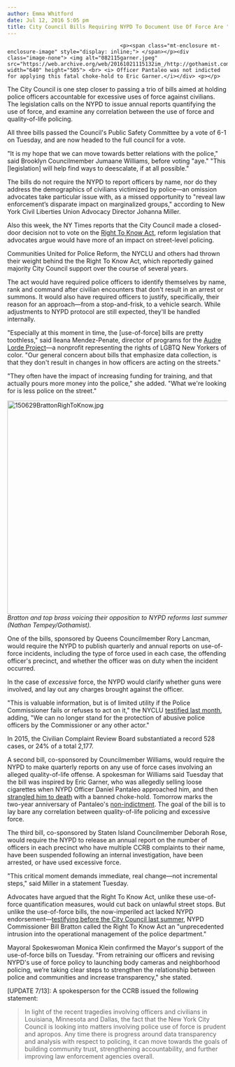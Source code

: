 ```yaml
---
author: Emma Whitford
date: Jul 12, 2016 5:05 pm
title: City Council Bills Requiring NYPD To Document Use Of Force Are "Toothless," Critics Say
---
```


	
										<p><span class="mt-enclosure mt-enclosure-image" style="display: inline;"> </span></p><div class="image-none"> <img alt="082115garner.jpeg" src="https://web.archive.org/web/20161021115132im_/http://gothamist.com/attachments/nyc_ewhitford/082115garner.jpeg" width="640" height="505"> <br> <i> Officer Pantaleo was not indicted for applying this fatal choke-hold to Eric Garner.</i></div> <p></p>

<p>The City Council is one step closer to passing a trio of bills aimed at holding police officers accountable for excessive uses of force against civilians. The legislation calls on the NYPD to issue annual reports quantifying the use of force, and examine any correlation between the use of force and quality-of-life policing. </p>

<p>All three bills passed the Council&apos;s Public Safety Committee by a vote of 6-1 on Tuesday, and are now headed to the full council for a vote. </p>

<p>&quot;It is my hope that we can move towards better relations with the police,&quot; said Brooklyn Councilmember Jumaane Williams, before voting &quot;aye.&quot; &quot;This [legislation] will help find ways to deescalate, if at all possible.&quot; </p>

<p>The bills do not require the NYPD to report officers by name, nor do they address the demographics of civilians victimized by police&#x2014;an omission advocates take particular issue with, as a missed opportunity to &quot;reveal law enforcement&#x2019;s disparate impact on marginalized groups,&quot; according to New York Civil Liberties Union Advocacy Director Johanna Miller. </p>

<p>Also this week, the NY Times reports that the City Council made a closed-door decision not to vote on the <a href="https://web.archive.org/web/20161021115132/http://changethenypd.org/RightToKnowAct">Right To Know Act</a>, reform legislation that advocates argue would have more of an impact on street-level policing. </p>

<p>Communities United for Police Reform, the NYCLU and others had thrown their weight behind the the Right To Know Act, which reportedly gained majority City Council support over the course of several years. </p>

<p>The act would have required police officers to identify themselves by name, rank and command after civilian encounters that don&apos;t result in an arrest or summons. It would also have required officers to justify, specifically, their reason for an approach&#x2014;from a stop-and-frisk, to a vehicle search. While adjustments to NYPD protocol are still expected, they&apos;ll be handled internally. </p>

<p>&quot;Especially at this moment in time, the [use-of-force] bills are pretty toothless,&quot; said Ileana Mendez-Penate, director of programs for the <a href="https://web.archive.org/web/20161021115132/http://alp.org/">Audre Lorde Project</a>&#x2014;a nonprofit representing the rights of LGBTQ New Yorkers of color. &quot;Our general concern about bills that emphasize data collection, is that they don&apos;t result in changes in how officers are acting on the streets.&quot; </p>

<p>&quot;They often have the impact of increasing funding for training, and that actually pours more money into the police,&quot; she added. &quot;What we&apos;re looking for is less police on the street.&quot; </p>

<p><span class="mt-enclosure mt-enclosure-image" style="display: inline;"> </span></p><div class="image-none"> <img alt="150629BrattonRighToKnow.jpg" src="https://web.archive.org/web/20161021115132im_/http://gothamist.com/attachments/nyc_ewhitford/150629BrattonRighToKnow.jpg" width="640" height="488"> <br> <i> Bratton and top brass voicing their opposition to NYPD reforms last summer (Nathan Tempey/Gothamist). </i></div> <p></p>

<p>One of the bills, sponsored by Queens Councilmember Rory Lancman, would require the NYPD to publish quarterly and annual reports on use-of-force incidents, including the type of force used in each case, the offending officer&apos;s precinct, and whether the officer was on duty when the incident occurred. </p>

<p>In the case of <em>excessive</em> force, the NYPD would clarify whether guns were involved, and lay out any charges brought against the officer. </p>

<p>&quot;This is valuable information, but is of limited utility if the Police Commissioner fails or refuses to act on it,&quot; the NYCLU <a href="https://web.archive.org/web/20161021115132/http://www.nyclu.org/content/testimony-regarding-nypd-transparency-bills">testified last month</a>, adding, &quot;We can no longer stand for the protection of abusive police officers by the Commissioner or any other actor.&quot;  </p>

<p>In 2015, the Civilian Complaint Review Board substantiated a record 528 cases, or 24% of a total 2,177.  </p>

<p>A second bill, co-sponsored by Councilmember Williams, would require the NYPD to make quarterly reports on any use of force cases involving an alleged quality-of-life offense. A spokesman for Williams said Tuesday that the bill was inspired by Eric Garner, who was allegedly selling loose cigarettes when NYPD Officer Daniel Pantaleo approached him, and then <a href="https://web.archive.org/web/20161021115132/http://gothamist.com/tags/ericgarner">strangled him to death</a> with a banned choke-hold. Tomorrow marks the two-year anniversary of Pantaleo&apos;s <a href="https://web.archive.org/web/20161021115132/http://gothamist.com/2014/12/03/eric_garner_grand_jury.php">non-indictment</a>. The goal of the bill is to lay bare any correlation between quality-of-life policing and excessive force. </p>

<p>The third bill, co-sponsored by Staten Island Councilmember Deborah Rose, would require the NYPD to release an annual report on the number of officers in each precinct who have multiple CCRB complaints to their name, have been suspended following an internal investigation, have been arrested, or have used excessive force. </p>

<p>&quot;This critical moment demands immediate, real change&#x2014;not incremental steps,&quot; said Miller in a statement Tuesday. </p>

<p>Advocates have argued that the Right To Know Act, unlike these use-of-force quantification measures, would cut back on unlawful street stops. But unlike the use-of-force bills, the now-imperiled act lacked NYPD endorsement&#x2014;<a href="https://web.archive.org/web/20161021115132/http://gothamist.com/2015/06/30/bratton_opposes_chokehold_ban_bill.php">testifying before the City Council last summer</a>, NYPD Commissioner Bill Bratton called the Right To Know Act an &quot;unprecedented intrusion into the operational management of the police department.&quot;</p>

<p>Mayoral Spokeswoman Monica Klein confirmed the Mayor&apos;s support of the use-of-force bills on Tuesday. &quot;From retraining our officers and revising NYPD&apos;s use of force policy to launching body cameras and neighborhood policing, we&#x2019;re taking clear steps to strengthen the relationship between police and communities and increase transparency,&quot; she stated. </p>

<p>[UPDATE 7/13]: A spokesperson for the CCRB issued the following statement: </p>

<blockquote>In light of the recent tragedies involving officers and civilians in Louisiana, Minnesota and Dallas, the fact that the New York City Council is looking into matters involving police use of force is prudent and apropos.  Any time there is progress around data transparency and analysis with respect to policing, it can move towards the goals of building community trust, strengthening accountability, and further improving law enforcement agencies overall.</blockquote>					
										
									
				